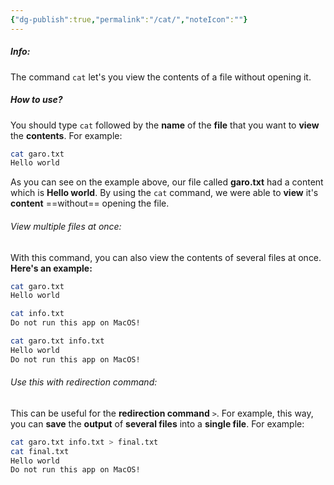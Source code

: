 ```yaml
---
{"dg-publish":true,"permalink":"/cat/","noteIcon":""}
---
```


##### Info:
The command `cat` let's you view the contents of a file without opening it. 

##### How to use?
You should type `cat` followed by the **name** of the **file** that you want to **view** the **contents**. For example:

```bash
cat garo.txt
Hello world
```

As you can see on the example above, our file called **garo.txt** had a content which is **Hello world**. By using the `cat` command, we were able to **view** it's **content** ==without== opening the file. 

###### View multiple files at once:

With this command, you can also view the contents of several files at once. **Here's an example:**

```bash
cat garo.txt
Hello world
```

```bash
cat info.txt
Do not run this app on MacOS!
```

```bash
cat garo.txt info.txt
Hello world
Do not run this app on MacOS!
```

###### Use this with redirection command:
This can be useful for the **redirection command** `>`. For example, this way, you can **save** the **output** of **several files** into a **single file**. For example:

```bash
cat garo.txt info.txt > final.txt
cat final.txt
Hello world
Do not run this app on MacOS!
```
